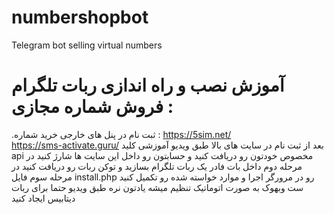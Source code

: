 # numbershopbot
Telegram bot selling virtual numbers
# آموزش نصب و راه اندازی ربات تلگرام فروش شماره مجازی :

.ثبت نام در پنل های خارجی خرید شماره :
https://5sim.net/
<br>
https://sms-activate.guru/
بعد از ثبت نام در سایت های بالا طبق ویدیو آموزشی کلید api مخصوص خودتون رو دریافت کنید و حسابتون رو داخل این سایت ها شارژ کنید
در مرحله دوم داخل بات فادر یک ربات تلگرام بسازید و توکن ربات رو دریافت کنید
در مرحله سوم فایل install.php رو در مرورگر اجرا و موارد خواسته شده رو تکمیل کنید 
ست وبهوک به صورت اتوماتیک تنظیم میشه
یادتون نره طبق ویدیو حتما برای ربات دیتابیس ایجاد کنید

